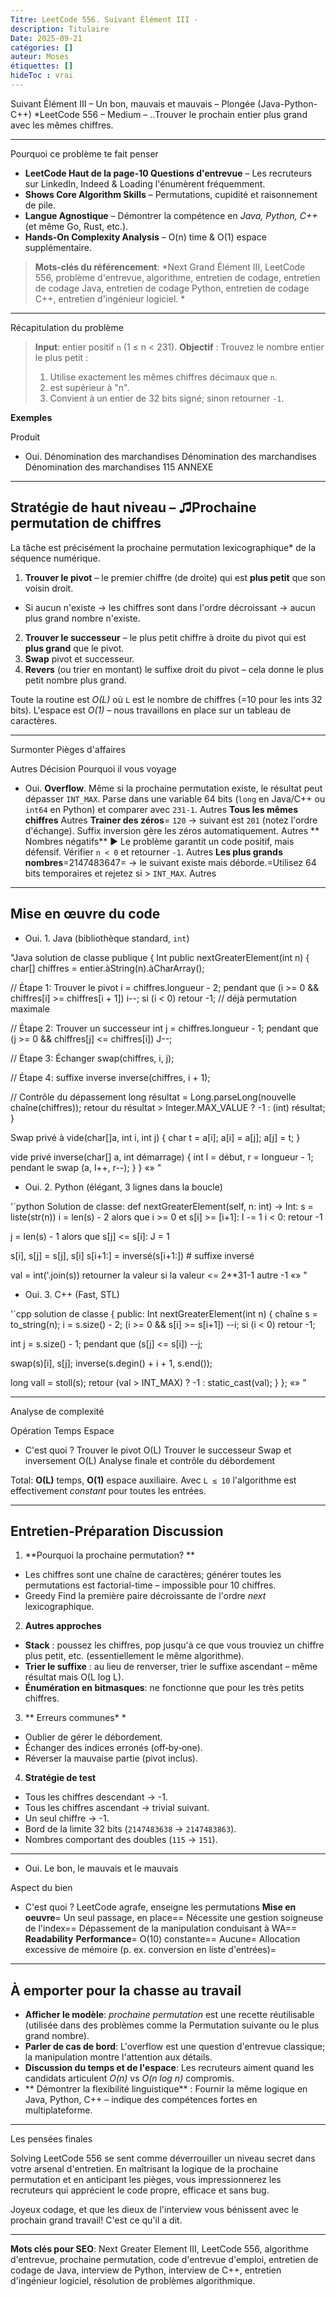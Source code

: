 ```yaml
---
Titre: LeetCode 556. Suivant Élément III -
description: Titulaire
Date: 2025-09-21
catégories: []
auteur: Moses
étiquettes: []
hideToc : vrai
---
```

Suivant Élément III – Un bon, mauvais et mauvais – Plongée (Java-Python-C++)
*LeetCode 556 – Medium – ..Trouver le prochain entier plus grand avec les mêmes chiffres.

---

Pourquoi ce problème te fait penser

- **LeetCode Haut de la page-10 Questions d'entrevue** – Les recruteurs sur LinkedIn, Indeed & Loading l'énumèrent fréquemment.
- **Shows Core Algorithm Skills** – Permutations, cupidité et raisonnement de pile.
- **Langue Agnostique** – Démontrer la compétence en *Java, Python, C++* (et même Go, Rust, etc.).
- **Hands-On Complexity Analysis** – O(n) time & O(1) espace supplémentaire.

> **Mots-clés du référencement**: *Next Grand Élément III, LeetCode 556, problème d'entrevue, algorithme, entretien de codage, entretien de codage Java, entretien de codage Python, entretien de codage C++, entretien d'ingénieur logiciel. *

---

Récapitulation du problème

> **Input**: entier positif `n` (1 ≤ n < 231).
> **Objectif** : Trouvez le nombre entier le plus petit :
> 1. Utilise exactement les mêmes chiffres décimaux que `n`.
> 2. est supérieur à "n".
> 3. Convient à un entier de 32 bits signé; sinon retourner `-1`.

**Exemples**

Produit
- Oui.
Dénomination des marchandises
Dénomination des marchandises
Dénomination des marchandises
115
ANNEXE

---

## Stratégie de haut niveau – ♫Prochaine permutation de chiffres

La tâche est précisément la prochaine permutation lexicographique* de la séquence numérique.

1. **Trouver le pivot** – le premier chiffre (de droite) qui est **plus petit** que son voisin droit.
- Si aucun n'existe → les chiffres sont dans l'ordre décroissant → aucun plus grand nombre n'existe.
2. **Trouver le successeur** – le plus petit chiffre à droite du pivot qui est **plus grand** que le pivot.
3. **Swap** pivot et successeur.
4. **Revers** (ou trier en montant) le suffixe droit du pivot – cela donne le plus petit nombre plus grand.

Toute la routine est *O(L)* où `L` est le nombre de chiffres (=10 pour les ints 32 bits).
L'espace est *O(1)* – nous travaillons en place sur un tableau de caractères.

---

Surmonter Pièges d'affaires

Autres Décision Pourquoi il vous voyage
- Oui.
**Overflow**. Même si la prochaine permutation existe, le résultat peut dépasser `INT_MAX`. Parse dans une variable 64 bits (`long` en Java/C++ ou `int64` en Python) et comparer avec `231‐1`. Autres
**Tous les mêmes chiffres** Autres
**Trainer des zéros**= `120` → suivant est `201` (notez l'ordre d'échange). Suffix inversion gère les zéros automatiquement. Autres
** Nombres négatifs** ► Le problème garantit un code positif, mais défensif. Vérifier `n < 0` et retourner `-1`. Autres
**Les plus grands nombres**=2147483647= → le suivant existe mais déborde.=Utilisez 64 bits temporaires et rejetez si > `INT_MAX`. Autres

---

## Mise en œuvre du code

- Oui. 1. Java (bibliothèque standard, `int`)

"Java
solution de classe publique {
Int public nextGreaterElement(int n) {
char[] chiffres = entier.àString(n).àCharArray();

// Étape 1: Trouver le pivot
i = chiffres.longueur - 2;
pendant que (i >= 0 && chiffres[i] >= chiffres[i + 1]) i--;
si (i < 0) retour -1; // déjà permutation maximale

// Étape 2: Trouver un successeur
int j = chiffres.longueur - 1;
pendant que (j >= 0 && chiffres[j] <= chiffres[i]) J--;

// Étape 3: Échanger
swap(chiffres, i, j);

// Étape 4: suffixe inverse
inverse(chiffres, i + 1);

// Contrôle du dépassement
long résultat = Long.parseLong(nouvelle chaîne(chiffres));
retour du résultat > Integer.MAX_VALUE ? -1 : (int) résultat;
}

Swap privé à vide(char[]a, int i, int j) {
char t = a[i]; a[i] = a[j]; a[j] = t;
}

vide privé inverse(char[] a, int démarrage) {
int l = début, r = longueur - 1;
pendant le swap (a, l++, r--);
}
}
«» "

- Oui. 2. Python (élégant, 3 lignes dans la boucle)

'`python
Solution de classe:
def nextGreaterElement(self, n: int) -> Int:
s = liste(str(n))
i = len(s) - 2
alors que i >= 0 et s[i] >= [i+1]:
I -= 1
i < 0: retour -1

j = len(s) - 1
alors que s[j] <= s[i]:
J = 1

s[i], s[j] = s[j], s[i]
s[i+1:] = inversé(s[i+1:]) # suffixe inversé

val = int('.join(s))
retourner la valeur si la valeur <= 2**31-1 autre -1
«» "

- Oui. 3. C++ (Fast, STL)

'`cpp
solution de classe {
public:
Int nextGreaterElement(int n) {
chaîne s = to_string(n);
i = s.size() - 2;
(i >= 0 && s[i] >= s[i+1]) --i;
si (i < 0) retour -1;

int j = s.size() - 1;
pendant que (s[j] <= s[i]) --j;

swap(s)[i], s[j];
inverse(s.degin() + i + 1, s.end());

long vall = stoll(s);
retour (val > INT_MAX) ? -1 : static_cast<int>(val);
}
};
«» "

---

Analyse de complexité

Opération Temps Espace
- C'est quoi ?
Trouver le pivot O(L)
Trouver le successeur
Swap et inversement O(L)
Analyse finale et contrôle du débordement

Total: **O(L)** temps, **O(1)** espace auxiliaire.
Avec `L ≤ 10` l'algorithme est effectivement *constant* pour toutes les entrées.

---

## Entretien-Préparation Discussion

1. **Pourquoi la prochaine permutation? **
- Les chiffres sont une chaîne de caractères; générer toutes les permutations est factorial-time – impossible pour 10 chiffres.
- Greedy Find la première paire décroissante de l'ordre *next* lexicographique.

2. **Autres approches**
- **Stack** : poussez les chiffres, pop jusqu'à ce que vous trouviez un chiffre plus petit, etc. (essentiellement le même algorithme).
- **Trier le suffixe** : au lieu de renverser, trier le suffixe ascendant – même résultat mais O(L log L).
- **Énumération en bitmasques**: ne fonctionne que pour les très petits chiffres.

3. ** Erreurs communes* *
- Oublier de gérer le débordement.
- Échanger des indices erronés (off‐by‐one).
- Réverser la mauvaise partie (pivot inclus).

4. **Stratégie de test**
- Tous les chiffres descendant → -1.
- Tous les chiffres ascendant → trivial suivant.
- Un seul chiffre → -1.
- Bord de la limite 32 bits (`2147483638` → `2147483863`).
- Nombres comportant des doubles (`115` → `151`).

---

- Oui. Le bon, le mauvais et le mauvais

Aspect du bien
- C'est quoi ?
LeetCode agrafe, enseigne les permutations
**Mise en oeuvre**= Un seul passage, en place== Nécessite une gestion soigneuse de l'index== Dépassement de la manipulation conduisant à WA==
**Readability**
**Performance**= O(10) constante== Aucune= Allocation excessive de mémoire (p. ex. conversion en liste d'entrées)=

---

## À emporter pour la chasse au travail

- **Afficher le modèle**: *prochaine permutation* est une recette réutilisable (utilisée dans des problèmes comme la Permutation suivante ou le plus grand nombre).
- **Parler de cas de bord**: L'overflow est une question d'entrevue classique; la manipulation montre l'attention aux détails.
- **Discussion du temps et de l'espace**: Les recruteurs aiment quand les candidats articulent *O(n)* vs *O(n log n)* compromis.
- ** Démontrer la flexibilité linguistique** : Fournir la même logique en Java, Python, C++ – indique des compétences fortes en multiplateforme.

---

Les pensées finales

Solving LeetCode 556 se sent comme déverrouiller un niveau secret dans votre arsenal d'entretien. En maîtrisant la logique de la prochaine permutation et en anticipant les pièges, vous impressionnerez les recruteurs qui apprécient le code propre, efficace et sans bug.

Joyeux codage, et que les dieux de l'interview vous bénissent avec le prochain grand travail! C'est ce qu'il a dit.

---

**Mots clés pour SEO**: Next Greater Element III, LeetCode 556, algorithme d'entrevue, prochaine permutation, code d'entrevue d'emploi, entretien de codage de Java, interview de Python, interview de C++, entretien d'ingénieur logiciel, résolution de problèmes algorithmique.